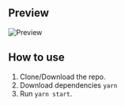 
## Preview
![Preview](https://s3.amazonaws.com/dummy-images-suraj/suraj1.png)

## How to use
1. Clone/Download the repo.
2. Download  dependencies ``` yarn ```
3. Run  ``` yarn start ```.

